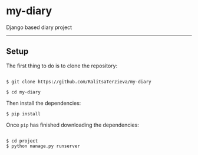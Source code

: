# my-diary
Django based diary project

***

## Setup

The first thing to do is to clone the repository:

<pre><code>
$ git clone https://github.com/RalitsaTerzieva/my-diary

$ cd my-diary
</code></pre>

Then install the dependencies:

<pre><code>$ pip install</code></pre>

Once `pip` has finished downloading the dependencies:

<pre><code>
$ cd project
$ python manage.py runserver
</code></pre>

